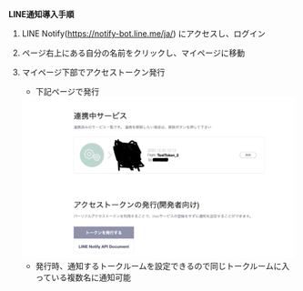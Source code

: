 **LINE通知導入手順**

1. LINE Notify(https://notify-bot.line.me/ja/) にアクセスし、ログイン

2. ページ右上にある自分の名前をクリックし、マイページに移動

3. マイページ下部でアクセストークン発行

    - 下記ページで発行

    <img src='../data/images/line/001.png' width='600'>

    - 発行時、通知するトークルームを設定できるので同じトークルームに入っている複数名に通知可能

